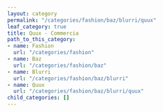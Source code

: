 ```yaml
---
layout: category
permalink: "/categories/fashion/baz/blurri/quux"
leaf_category: true
title: Quux - Commercia
path_to_this_category:
- name: Fashion
  url: "/categories/fashion"
- name: Baz
  url: "/categories/fashion/baz"
- name: Blurri
  url: "/categories/fashion/baz/blurri"
- name: Quux
  url: "/categories/fashion/baz/blurri/quux"
child_categories: []
---
```

